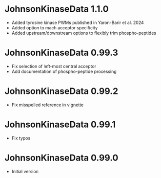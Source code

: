 # JohnsonKinaseData 1.1.0

* Added tyrosine kinase PWMs published in Yaron-Barir et al. 2024
* Added option to mach acceptor specificity
* Added upstream/downstream options to flexibly trim phospho-peptides

# JohnsonKinaseData 0.99.3

* Fix selection of left-most central acceptor
* Add documentation of phospho-peptide processing

# JohnsonKinaseData 0.99.2

* Fix misspelled reference in vignette

# JohnsonKinaseData 0.99.1

* Fix typos

# JohnsonKinaseData 0.99.0

* Initial version
